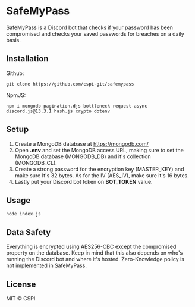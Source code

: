 # SafeMyPass
SafeMyPass is a Discord bot that checks if your password has been compromised and checks your saved passwords for breaches on a daily basis.

## Installation
Github:
```
git clone https://github.com/cspi-git/safemypass
```

NpmJS:
```
npm i mongodb pagination.djs bottleneck request-async discord.js@13.3.1 hash.js crypto dotenv
```

## Setup
1. Create a MongoDB database at https://mongodb.com/
2. Open **.env** and set the MongoDB access URL, making sure to set the MongoDB database (MONGODB_DB) and it's collection (MONGODB_CL).
3. Create a strong password for the encryption key (MASTER_KEY) and make sure It's 32 bytes. As for the IV (AES_IV), make sure it's 16 bytes.
4. Lastly put your Discord bot token on **BOT_TOKEN** value.

## Usage
```
node index.js
```

## Data Safety
Everything is encrypted using AES256-CBC except the compromised property on the database. Keep in mind that this also depends on who's running the Discord bot and where it's hosted. Zero-Knowledge policy is not implemented in SafeMyPass.

## License
MIT © CSPI